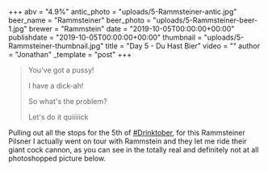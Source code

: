 +++
abv = "4.9%"
antic_photo = "uploads/5-Rammsteiner-antic.jpg"
beer_name = "Rammsteiner"
beer_photo = "uploads/5-Rammsteiner-beer-1.jpg"
brewer = "Rammstein"
date = "2019-10-05T00:00:00+00:00"
publishdate = "2019-10-05T00:00:00+00:00"
thumbnail = "uploads/5-Rammsteiner-thumbnail.jpg"
title = "Day 5 - Du Hast Bier"
video = ""
author = "Jonathan"
_template = "post"
+++

> You've got a pussy!
>
> I have a dick-ah!
>
> So what's the problem?
>
> Let's do it quiiiiick

Pulling out all the stops for the 5th of [#Drinktober](https://www.facebook.com/hashtag/drinktober?source=feed_text&epa=HASHTAG), for this Rammsteiner Pilsner I actually went on tour with Rammstein and they let me ride their giant cock cannon, as you can see in the totally real and definitely not at all photoshopped picture below.
